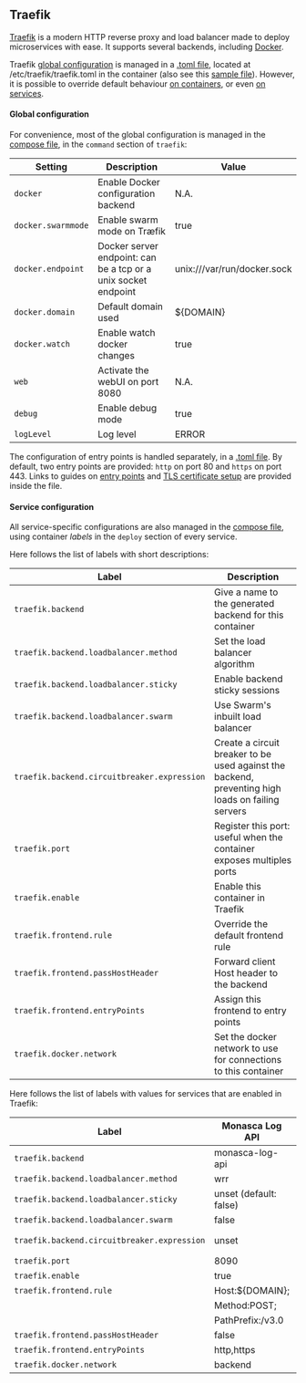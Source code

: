 ## Traefik
[Traefik](https://docs.traefik.io/) is a modern HTTP reverse proxy and load balancer made to deploy microservices with ease. It supports several backends, including [Docker](https://docs.docker.com/).

Traefik [global configuration](http://docs.traefik.io/configuration/backends/docker/) is managed in a [.toml file](https://github.com/martel-innovate/deep-log-inspection/blob/master/log-server/traefik/traefik.toml), located at /etc/traefik/traefik.toml in the container (also see this [sample file](https://github.com/containous/traefik/blob/master/traefik.sample.toml)). However, it is possible to override default behaviour [on containers](http://docs.traefik.io/configuration/backends/docker/#on-containers), or even [on services](http://docs.traefik.io/configuration/backends/docker/#on-service).

#### Global configuration
For convenience, most of the global configuration is managed in the [compose file](https://github.com/martel-innovate/deep-log-inspection/blob/master/log-server/docker-compose.yml), in the `command` section of `traefik`:

| Setting | Description | Value |
| --- | --- | --- |
| `docker` | Enable Docker configuration backend | N.A. |
| `docker.swarmmode` | Enable swarm mode on Træfik | true |
| `docker.endpoint` | Docker server endpoint: can be a tcp or a unix socket endpoint | unix:///var/run/docker.sock |
| `docker.domain` | Default domain used | ${DOMAIN} |
| `docker.watch` | Enable watch docker changes | true |
| `web` | Activate the webUI on port 8080 | N.A. |
| `debug` | Enable debug mode | true |
| `logLevel` | Log level | ERROR |

The configuration of entry points is handled separately, in a [.toml file](https://github.com/martel-innovate/deep-log-inspection/blob/master/log-server/traefik/traefik.toml). By default, two entry points are provided: `http` on port 80 and `https` on port 443. Links to guides on [entry points](https://docs.traefik.io/configuration/entrypoints/) and [TLS certificate setup](https://docs.traefik.io/configuration/acme/) are provided inside the file.

#### Service configuration
All service-specific configurations are also managed in the [compose file](https://github.com/martel-innovate/deep-log-inspection/blob/master/log-server/docker-compose.yml), using container *labels* in the `deploy` section of every service.

Here follows the list of labels with short descriptions:

| Label | Description |
| --- | --- |
| `traefik.backend` | Give a name to the generated backend for this container |
| `traefik.backend.loadbalancer.method` | Set the load balancer algorithm |
| `traefik.backend.loadbalancer.sticky` | Enable backend sticky sessions |
| `traefik.backend.loadbalancer.swarm` | Use Swarm's inbuilt load balancer |
| `traefik.backend.circuitbreaker.expression` | Create a circuit breaker to be used against the backend, preventing high loads on failing servers |
| `traefik.port` | Register this port: useful when the container exposes multiples ports |
| `traefik.enable` | Enable this container in Traefik |
| `traefik.frontend.rule` | Override the default frontend rule |
| `traefik.frontend.passHostHeader` | Forward client Host header to the backend |
| `traefik.frontend.entryPoints` | Assign this frontend to entry points |
| `traefik.docker.network` | Set the docker network to use for connections to this container |

Here follows the list of labels with values for services that are enabled in Traefik:

| Label | Monasca Log API | Elasticsearch | Kibana |
| --- | --- | --- | --- |
| `traefik.backend` | monasca-log-api | elasticsearch | kibana |
| `traefik.backend.loadbalancer.method` | wrr | wrr | wrr |
| `traefik.backend.loadbalancer.sticky` | unset (default: false) | false | true |
| `traefik.backend.loadbalancer.swarm` | false | false | false |
| `traefik.backend.circuitbreaker.expression` | unset | NetworkErrorRatio() > 0.5 | NetworkErrorRatio() > 0.5 |
| `traefik.port` | 8090 | 9200 | 5601 |
| `traefik.enable` | true | true | true |
| `traefik.frontend.rule` | Host:${DOMAIN}; | Host:elastic.${DOMAIN} | Host:kibana.${DOMAIN} |
|| Method:POST; |||
|| PathPrefix:/v3.0 |||
| `traefik.frontend.passHostHeader` | false | false | false |
| `traefik.frontend.entryPoints` | http,https | http,https | http,https |
| `traefik.docker.network` | backend | backend | backend |
